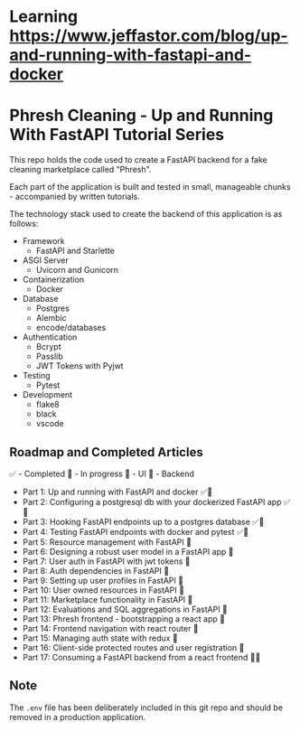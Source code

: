 # Learning https://www.jeffastor.com/blog/up-and-running-with-fastapi-and-docker
# Phresh Cleaning - Up and Running With FastAPI Tutorial Series

This repo holds the code used to create a FastAPI backend for a fake cleaning marketplace called "Phresh".

Each part of the application is built and tested in small, manageable chunks - accompanied by written tutorials.

The technology stack used to create the backend of this application is as follows:

- Framework
    - FastAPI and Starlette
- ASGI Server
    - Uvicorn and Gunicorn
- Containerization
    - Docker
- Database
    - Postgres
    - Alembic
    - encode/databases
- Authentication
    - Bcrypt
    - Passlib
    - JWT Tokens with Pyjwt
- Testing
    - Pytest
- Development
    - flake8
    - black
    - vscode


## Roadmap and Completed Articles

✅ - Completed
🛄 - In progress
📱 - UI
🚂 - Backend

- Part 1: Up and running with FastAPI and docker ✅🚂
- Part 2: Configuring a postgresql db with your dockerized FastAPI app ✅🚂
- Part 3: Hooking FastAPI endpoints up to a postgres database ✅🚂
- Part 4: Testing FastAPI endpoints with docker and pytest ✅🚂
- Part 5: Resource management with FastAPI 🚂
- Part 6: Designing a robust user model in a FastAPI app 🚂
- Part 7: User auth in FastAPI with jwt tokens 🚂
- Part 8: Auth dependencies in FastAPI 🚂
- Part 9: Setting up user profiles in FastAPI 🚂
- Part 10: User owned resources in FastAPI 🚂
- Part 11: Marketplace functionality in FastAPI 🚂
- Part 12: Evaluations and SQL aggregations in FastAPI 🚂
- Part 13: Phresh frontend - bootstrapping a react app 📱
- Part 14: Frontend navigation with react router 📱
- Part 15: Managing auth state with redux 📱
- Part 16: Client-side protected routes and user registration 📱
- Part 17: Consuming a FastAPI backend from a react frontend 🚂📱


## Note

The `.env` file has been deliberately included in this git repo and should be removed in a production application.